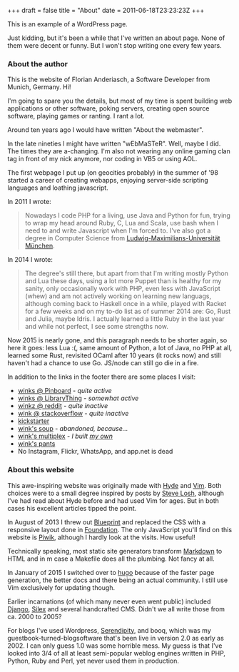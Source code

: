 +++
draft = false
title = "About"
date = 2011-06-18T23:23:23Z
+++



This is an example of a WordPress page.

Just kidding, but it's been a while that I've written an about page.
None of them were decent or funny. But I won't stop writing one every few years.

### About the author

This is the website of Florian Anderiasch, a Software Developer from Munich, Germany. Hi!

I'm going to spare you the details, but most of my time is spent building web
applications or other software, poking servers, creating open source software,
playing games or ranting. I rant a lot.

Around ten years ago I would have written "About the webmaster".

In the late nineties I might have written "wEbMaSTeR". Well, maybe I did. The
times they are a-changing. I'm also not wearing any online gaming clan tag in
front of my nick anymore, nor coding in VB5 or using AOL.

The first webpage I put up (on geocities probably) in the summer of '98 started
a career of creating webapps, enjoying server-side scripting languages and
loathing javascript.

In 2011 I wrote:

> Nowadays I code PHP for a living, use Java and Python for fun, trying to wrap
> my head around Ruby, C, Lua and Scala, use bash when I need to and write
> Javascript when I'm forced to. I've also got a degree in Computer Science from
> [Ludwig-Maximilians-Universit&auml;t M&uuml;nchen][lmu].

In 2014 I wrote:

> The degree's still there, but apart from that I'm writing mostly Python and Lua
> these days, using a lot more Puppet than is healthy for my sanity, only
> occasionally work with PHP, even less with JavaScript (whew) and am not
> actively working on learning new languags, although coming back to Haskell
> once in a while, played with Racket for a few weeks and on my to-do list as of
> summer 2014 are: Go, Rust and Julia, maybe Idris. I actually learned a little
> Ruby in the last year and while not perfect, I see some strengths now.

Now 2015 is nearly gone, and this paragraph needs to be shorter again, so here
it goes: less Lua :(, same amount of Python, a lot of Java, no PHP at all,
learned some Rust, revisited OCaml after 10 years (it rocks now) and still
haven't had a chance to use Go. JS/node can still go die in a fire.

In addition to the links in the footer there are some places I visit:

  * [winks @ Pinboard](https://pinboard.in/u:winks/) - *quite active*
  * [winks @ LibraryThing](https://www.librarything.com/catalog/winks) - *somewhat active*
  * [winkz @ reddit](http://www.reddit.com/user/winkz/) - *quite inactive*
  * [wink @ stackoverflow](http://stackoverflow.com/users/1432620/wink) - *quite inactive*
  * [kickstarter](https://www.kickstarter.com/profile/1907362337)
  * [wink's soup](http://wink.soup.io/) - *abandoned, because...*
  * [wink's multiplex](http://paranoia.eu.org/) - *I built [my own](https://github.com/winks/multiplex)*
  * [wink's pants](http://pants.f5n.de/)
  * No Instagram, Flickr, WhatsApp, and app.net is dead

### About this website

This awe-inspiring website was originally made with [Hyde][] and [Vim][].
Both choices were to a small degree inspired by posts by [Steve Losh][sjl],
although I've had read about Hyde before and had used Vim for ages.
But in both cases his excellent articles tipped the point.

In August of 2013 I threw out [Blueprint][] and replaced the CSS with a
responsive layout done in [Foundation][]. The only JavaScript you'll find
on this website is [Piwik][], although I hardly look at the visits. How useful!

Technically speaking, most static site generators transform [Markdown][] to
HTML and in m case a Makefile does all the plumbing. Not fancy at all.

In January of 2015 I switched over to [hugo][] because of the faster page
generation, the better docs and there being an actual community. I still use
Vim exclusively for updating though.

Earlier incarnations (of which many never even went public) included [Django][],
[Silex][] and several handcrafted CMS. Didn't we all write those from ca. 2000 to 2005?

For blogs I've used Wordpress, [Serendipity][], and booq, which was my guestbook-turned-blogsoftware
that's been live in version 2.0 as early as 2002. I can only guess 1.0 was some horrible mess.
My guess is that I've looked into 3/4 of all at least semi-popular weblog engines written in PHP, Python,
Ruby and Perl, yet never used them in production.


[lmu]: http://www.ifi.lmu.de

[Hyde]: http://ringce.com/hyde
[Vim]: http://www.vim.org
[sjl]: http://stevelosh.com
[Django]: http://djangoproject.com
[Silex]: http://silex.sensiolabs.org/
[Serendipity]: http://s9y.org
[Blueprint]: http://www.blueprintcss.org/
[Foundation]: http://foundation.zurb.com/
[Piwik]: http://piwik.org/
[Markdown]: http://daringfireball.net/projects/markdown/
[hugo]: http://gohugo.io
